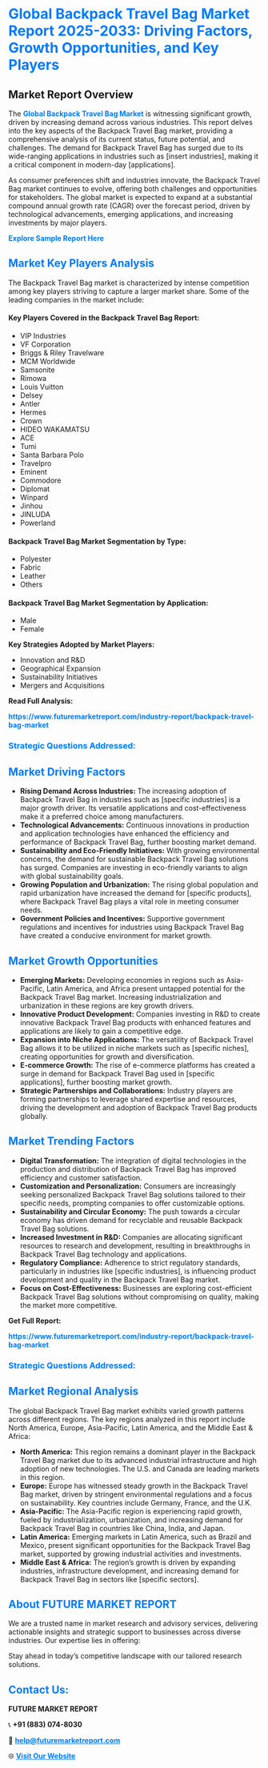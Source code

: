 <h1 style="color: #007BFF;">Global Backpack Travel Bag Market Report 2025-2033: Driving Factors, Growth Opportunities, and Key Players</h1>

<section id="overview">
<h2>Market Report Overview</h2>
<p>The <a href="https://www.futuremarketreport.com/industry-report/backpack-travel-bag-market" style="color: #007BFF; text-decoration: none;"><strong>Global Backpack Travel Bag Market</strong></a> is witnessing significant growth, driven by increasing demand across various industries. This report delves into the key aspects of the Backpack Travel Bag market, providing a comprehensive analysis of its current status, future potential, and challenges. The demand for Backpack Travel Bag has surged due to its wide-ranging applications in industries such as [insert industries], making it a critical component in modern-day [applications].</p>
<p>As consumer preferences shift and industries innovate, the Backpack Travel Bag market continues to evolve, offering both challenges and opportunities for stakeholders. The global market is expected to expand at a substantial compound annual growth rate (CAGR) over the forecast period, driven by technological advancements, emerging applications, and increasing investments by major players.</p>
</section>

<section id="overview">
<p><a href="https://www.futuremarketreport.com/request-sample/reportId=26554" style="color: #007BFF; text-decoration: none;"><strong>Explore Sample Report Here</strong></a></p>
</section>

<section id="key-players">
<h2 style="color: #007BFF;">Market Key Players Analysis</h2>
<p>The Backpack Travel Bag market is characterized by intense competition among key players striving to capture a larger market share. Some of the leading companies in the market include:</p>
<h4>Key Players Covered in the Backpack Travel Bag Report:</h4>
<ul><li>VIP Industries</li><li>VF Corporation</li><li>Briggs &amp; Riley Travelware</li><li>MCM Worldwide</li><li>Samsonite</li><li>Rimowa</li><li>Louis Vuitton</li><li>Delsey</li><li>Antler</li><li>Hermes</li><li>Crown</li><li>HIDEO WAKAMATSU</li><li>ACE</li><li>Tumi</li><li>Santa Barbara Polo</li><li>Travelpro</li><li>Eminent</li><li>Commodore</li><li>Diplomat</li><li>Winpard</li><li>Jinhou</li><li>JINLUDA</li><li>Powerland</li></ul>
<h4>Backpack Travel Bag Market Segmentation by Type:</h4>
<ul><li>Polyester</li><li>Fabric</li><li>Leather</li><li>Others</li></ul>

<h4>Backpack Travel Bag Market Segmentation by Application:</h4>
<ul><li>Male</li><li>Female</li></ul>
<p><strong>Key Strategies Adopted by Market Players:</strong></p>
<ul>
<li>Innovation and R&D</li>
<li>Geographical Expansion</li>
<li>Sustainability Initiatives</li>
<li>Mergers and Acquisitions</li>
</ul>
</section>

<section>
<p><strong>Read Full Analysis: </strong></p><a href="https://www.futuremarketreport.com/industry-report/backpack-travel-bag-market" style="color: #007BFF; text-decoration: none;"><strong>https://www.futuremarketreport.com/industry-report/backpack-travel-bag-market</strong></a>
<h3 style="color: #007BFF;">Strategic Questions Addressed:</h3>
</section>

<section id="driving-factors">
<h2 style="color: #007BFF;">Market Driving Factors</h2>
<ul>
<li><strong>Rising Demand Across Industries:</strong> The increasing adoption of Backpack Travel Bag in industries such as [specific industries] is a major growth driver. Its versatile applications and cost-effectiveness make it a preferred choice among manufacturers.</li>
<li><strong>Technological Advancements:</strong> Continuous innovations in production and application technologies have enhanced the efficiency and performance of Backpack Travel Bag, further boosting market demand.</li>
<li><strong>Sustainability and Eco-Friendly Initiatives:</strong> With growing environmental concerns, the demand for sustainable Backpack Travel Bag solutions has surged. Companies are investing in eco-friendly variants to align with global sustainability goals.</li>
<li><strong>Growing Population and Urbanization:</strong> The rising global population and rapid urbanization have increased the demand for [specific products], where Backpack Travel Bag plays a vital role in meeting consumer needs.</li>
<li><strong>Government Policies and Incentives:</strong> Supportive government regulations and incentives for industries using Backpack Travel Bag have created a conducive environment for market growth.</li>
</ul>
</section>

<section id="growth-opportunities">
<h2 style="color: #007BFF;">Market Growth Opportunities</h2>
<ul>
<li><strong>Emerging Markets:</strong> Developing economies in regions such as Asia-Pacific, Latin America, and Africa present untapped potential for the Backpack Travel Bag market. Increasing industrialization and urbanization in these regions are key growth drivers.</li>
<li><strong>Innovative Product Development:</strong> Companies investing in R&D to create innovative Backpack Travel Bag products with enhanced features and applications are likely to gain a competitive edge.</li>
<li><strong>Expansion into Niche Applications:</strong> The versatility of Backpack Travel Bag allows it to be utilized in niche markets such as [specific niches], creating opportunities for growth and diversification.</li>
<li><strong>E-commerce Growth:</strong> The rise of e-commerce platforms has created a surge in demand for Backpack Travel Bag used in [specific applications], further boosting market growth.</li>
<li><strong>Strategic Partnerships and Collaborations:</strong> Industry players are forming partnerships to leverage shared expertise and resources, driving the development and adoption of Backpack Travel Bag products globally.</li>
</ul>
</section>

<section id="trending-factors">
<h2 style="color: #007BFF;">Market Trending Factors</h2>
<ul>
<li><strong>Digital Transformation:</strong> The integration of digital technologies in the production and distribution of Backpack Travel Bag has improved efficiency and customer satisfaction.</li>
<li><strong>Customization and Personalization:</strong> Consumers are increasingly seeking personalized Backpack Travel Bag solutions tailored to their specific needs, prompting companies to offer customizable options.</li>
<li><strong>Sustainability and Circular Economy:</strong> The push towards a circular economy has driven demand for recyclable and reusable Backpack Travel Bag solutions.</li>
<li><strong>Increased Investment in R&D:</strong> Companies are allocating significant resources to research and development, resulting in breakthroughs in Backpack Travel Bag technology and applications.</li>
<li><strong>Regulatory Compliance:</strong> Adherence to strict regulatory standards, particularly in industries like [specific industries], is influencing product development and quality in the Backpack Travel Bag market.</li>
<li><strong>Focus on Cost-Effectiveness:</strong> Businesses are exploring cost-efficient Backpack Travel Bag solutions without compromising on quality, making the market more competitive.</li>
</ul>
</section>

<section>
<p><strong>Get Full Report: </strong></p><a href="https://www.futuremarketreport.com/industry-report/backpack-travel-bag-market" style="color: #007BFF; text-decoration: none;"><strong>https://www.futuremarketreport.com/industry-report/backpack-travel-bag-market</strong></a>
<h3 style="color: #007BFF;">Strategic Questions Addressed:</h3>
</section>


<section id="regional-analysis">
<h2 style="color: #007BFF;">Market Regional Analysis</h2>
<p>The global Backpack Travel Bag market exhibits varied growth patterns across different regions. The key regions analyzed in this report include North America, Europe, Asia-Pacific, Latin America, and the Middle East & Africa:</p>
<ul>
<li><strong>North America:</strong> This region remains a dominant player in the Backpack Travel Bag market due to its advanced industrial infrastructure and high adoption of new technologies. The U.S. and Canada are leading markets in this region.</li>
<li><strong>Europe:</strong> Europe has witnessed steady growth in the Backpack Travel Bag market, driven by stringent environmental regulations and a focus on sustainability. Key countries include Germany, France, and the U.K.</li>
<li><strong>Asia-Pacific:</strong> The Asia-Pacific region is experiencing rapid growth, fueled by industrialization, urbanization, and increasing demand for Backpack Travel Bag in countries like China, India, and Japan.</li>
<li><strong>Latin America:</strong> Emerging markets in Latin America, such as Brazil and Mexico, present significant opportunities for the Backpack Travel Bag market, supported by growing industrial activities and investments.</li>
<li><strong>Middle East & Africa:</strong> The region’s growth is driven by expanding industries, infrastructure development, and increasing demand for Backpack Travel Bag in sectors like [specific sectors].</li>
</ul>
</section>

<footer>
<h2 style="color: #007BFF;">About FUTURE MARKET REPORT</h2>
<p>We are a trusted name in market research and advisory services, delivering actionable insights and strategic support to businesses across diverse industries. Our expertise lies in offering:</p>

<p>Stay ahead in today’s competitive landscape with our tailored research solutions.</p>

<h2 style="color: #007BFF;">Contact Us:</h2>
<p><strong>FUTURE MARKET REPORT</strong></p>
<p>📞 <strong>+91 (883) 074-8030</strong></p>
<p>📧 <strong><a href="mailto:help@futuremarketreport.com" style="color: #007BFF;">help@futuremarketreport.com</a></strong></p>
<p>🌐 <strong><a href="https://www.futuremarketreport.com/" style="color: #007BFF;">Visit Our Website</a></strong></p>
</footer>